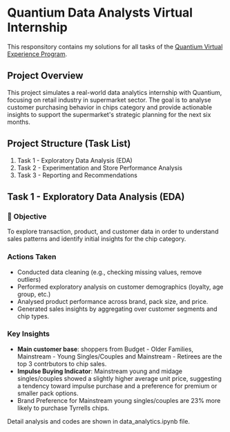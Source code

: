 # Quantium Data Analysts Virtual Internship
This responsitory contains my solutions for all tasks of the [Quantium Virtual Experience Program](https://www.theforage.com/simulations/quantium/data-analytics-rqkb). 

## Project Overview
This project simulates a real-world data analytics internship with Quantium, focusing on retail industry in supermarket sector.
The goal is to analyse customer purchasing behavior in chips category and provide actionable insights to support the supermarket's strategic planning for the next six months.

## Project Structure (Task List)
1. Task 1 - Exploratory Data Analysis (EDA)
3. Task 2 - Experimentation and Store Performance Analysis
4. Task 3 - Reporting and Recommendations

## Task 1 - Exploratory Data Analysis (EDA)

### 🎯 Objective
To explore transaction, product, and customer data in order to understand sales patterns and identify initial insights for the chip category.
### Actions Taken
- Conducted data cleaning (e.g., checking missing values, remove outliers)
- Performed exploratory analysis on customer demographics (loyalty, age group, etc.)
- Analysed product performance across brand, pack size, and price.
- Generated sales insights by aggregating over customer segments and chip types.
### Key Insights
- **Main customer base**: shoppers from Budget - Older Families, Mainstream - Young Singles/Couples and Mainstream - Retirees are the top 3 contrbutors to chip sales.  
- **Impulse Buying Indicator**:  Mainstream young and midage singles/couples showed a slightly higher average unit price, suggesting a tendency toward impulse purchase and a preference for premium or smaller pack options.
- Brand Preference for Mainstream young singles/couples are 23% more likely to purchase Tyrrells chips.

Detail analysis and codes are shown in data_analytics.ipynb file.


